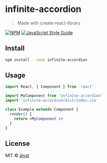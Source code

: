 # infinite-accordion

> Made with create-react-library

[![NPM](https://img.shields.io/npm/v/infinite-accordion.svg)](https://www.npmjs.com/package/infinite-accordion) [![JavaScript Style Guide](https://img.shields.io/badge/code_style-standard-brightgreen.svg)](https://standardjs.com)

## Install

```bash
npm install --save infinite-accordion
```

## Usage

```jsx
import React, { Component } from 'react'

import MyComponent from 'infinite-accordion'
import 'infinite-accordion/dist/index.css'

class Example extends Component {
  render() {
    return <MyComponent />
  }
}
```

## License

MIT © [alvst](https://github.com/alvst)
